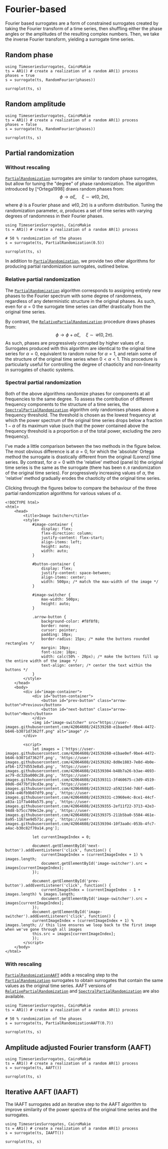 # Fourier-based

Fourier based surrogates are a form of constrained surrogates created by taking the Fourier
transform of a time series, then shuffling either the phase angles or the amplitudes of the resulting complex numbers. Then, we take the inverse Fourier transform, yielding a surrogate time series.

## Random phase

```@example MAIN
using TimeseriesSurrogates, CairoMakie
ts = AR1() # create a realization of a random AR(1) process
phases = true
s = surrogate(ts, RandomFourier(phases))

surroplot(ts, s)
```

## Random amplitude

```@example MAIN
using TimeseriesSurrogates, CairoMakie
ts = AR1() # create a realization of a random AR(1) process
phases = false
s = surrogate(ts, RandomFourier(phases))

surroplot(ts, s)
```


 ## Partial randomization

 ### Without rescaling

 [`PartialRandomization`](@ref) surrogates are similar to random phase surrogates,
 but allow for tuning the "degree" of phase randomization. The algorithm introduced by [^Ortega1998] draws random phases from:
 $$ \phi \to \alpha \xi , \quad \xi \sim \mathcal{U}(0, 2\pi),$$
 where $\phi$ is a Fourier phase and $\mathcal{U}(0, 2\pi)$ is a uniform distribution.
Tuning the randomization parameter, $\alpha$, produces a set of time series with varying degrees of randomness in their Fourier phases. 

```@example MAIN
using TimeseriesSurrogates, CairoMakie
ts = AR1() # create a realization of a random AR(1) process

# 50 % randomization of the phases
s = surrogate(ts, PartialRandomization(0.5))

surroplot(ts, s)
```

In addition to [`PartialRandomization`](@ref), we provide two other algorithms for producing partial randomization surrogates, outlined below.

### Relative partial randomization

The [`PartialRandomization`](@ref) algorithm corresponds to assigning entirely new phases to the Fourier spectrum with some degree of randomness, regardless of any deterministic structure in the original phases. As such, even for $\alpha = 0$ the surrogate time series can differ drastically from the original time series.

By contrast, the [`RelativePartialRandomization`](@ref) procedure draws phases from:
$$ \phi \to \phi + \alpha \xi , \quad \xi \sim \mathcal{U}(0, 2\pi).$$
As such, phases are progressively corrupted by higher values of $\alpha$.
Surrogates produced with this algorithm are identical to the original time series for $\alpha = 0$, equivalent to random noise for $\alpha = 1$, and retain some of the structure of the original time series when $0 < \alpha < 1$. This procedure is particularly useful for controlling the degree of chaoticity and non-linearity in surrogates of chaotic systems.

### Spectral partial randomization

Both of the above algorithms randomize phases for components at all frequencies to the same degree.
To assess the contribution of different frequency components to the structure of a time series, the [`SpectralPartialRandomization`](@ref) algorithm only randomises phases above a frequency threshold.
The threshold is chosen as the lowest frequency at which the power spectrum of the original time series drops below a fraction $1-\alpha$ of its maximum value (such that the power contained above the frequency threshold is a proportion $\alpha$ of the total power, excluding the zero frequency).

I've made a little comparison between the two methods in the figure below. The most obvious difference is at $\alpha = 0$, for which the 'absolute' Ortega method the surrogate is drastically different from the original (Lorenz) time series. By contrast, for $\alpha = 0$ with the 'relative' method (panel b) the original time series is the same as the surrogate (there has been `0.0` randomization of the original time series). For progressively increasing values of $\alpha$, the 'relative' method gradually erodes the chaoticity of the original time series.

Clicking through the figures below to compare the behaviour of the three partial randomization algorithms for various values of $\alpha$.

```@raw html
<!DOCTYPE html>
<html>
    <head>
        <title>Image Switcher</title>
        <style>
            #image-container {
                display: flex;
                flex-direction: column;
                justify-content: flex-start;
                align-items: left;
                height: auto;
                width: auto;
            }

            #button-container {
                display: flex;
                justify-content: space-between;
                align-items: center;
                width: 500px; /* match the max-width of the image */
            }

            #image-switcher {
                max-width: 500px;
                height: auto;
            }

            .arrow-button {
                background-color: #f8f8f8;
                border: none;
                cursor: pointer;
                padding: 10px;
                border-radius: 15px; /* make the buttons rounded rectangles */
                margin: 10px;
                font-size: 18px;
                width: calc(50% - 20px); /* make the buttons fill up the entire width of the image */
                text-align: center; /* center the text within the buttons */
            }
        </style>
    </head>
    <body>
        <div id="image-container">
            <div id="button-container">
                <button id="prev-button" class="arrow-button">Previous</button>
                <button id="next-button" class="arrow-button">Next</button>
            </div>
            <img id="image-switcher" src="https://user-images.githubusercontent.com/42064608/241539260-e1bae0ef-9be4-4472-b646-b3071d7362ff.png" alt="image" />
        </div>

        <script>
            let images = ['https://user-images.githubusercontent.com/42064608/241539260-e1bae0ef-9be4-4472-b646-b3071d7362ff.png', 'https://user-images.githubusercontent.com/42064608/241539282-8d0e1883-7e8d-4b0e-afb6-1727d553e8a5.png', 'https://user-images.githubusercontent.com/42064608/241539304-b48b7a26-b3ae-4693-ac79-dc32ba000c28.png', 'https://user-images.githubusercontent.com/42064608/241539311-3f460675-c3d9-4519-80d6-d477bf19cd3e.png', 'https://user-images.githubusercontent.com/42064608/241539322-a592154d-7d6f-4a05-83d4-e46fb9b07df9.png', 'https://user-images.githubusercontent.com/42064608/241539331-c3960e4c-8ce1-44cf-a83a-11f7a440a575.png', 'https://user-images.githubusercontent.com/42064608/241539355-2ef11f22-3713-42e3-94d8-b75cc709e12e.png', 'https://user-images.githubusercontent.com/42064608/241539375-211b5ba0-5584-461e-8a95-1167ae9d571c.png', 'https://user-images.githubusercontent.com/42064608/241539394-10f3aa0c-053b-4fc7-a4ac-b30c82f70a14.png'];

            let currentImageIndex = 0;

            document.getElementById('next-button').addEventListener('click', function() {
                currentImageIndex = (currentImageIndex + 1) % images.length;
                document.getElementById('image-switcher').src = images[currentImageIndex];
            });

            document.getElementById('prev-button').addEventListener('click', function() {
                currentImageIndex = (currentImageIndex - 1 + images.length) % images.length;
                document.getElementById('image-switcher').src = images[currentImageIndex];
            });
            document.getElementById('image-switcher').addEventListener('click', function() {
            currentImageIndex = (currentImageIndex + 1) % images.length; // this line ensures we loop back to the first image when we've gone through all images
            this.src = images[currentImageIndex];
            });
        </script>
    </body>
</html>
```

### With rescaling

[`PartialRandomizationAAFT`](@ref) adds a rescaling step to the [`PartialRandomization`](@ref) surrogates to obtain surrogates that contain the same values as the original time series. AAFT versions of [`RelativePartialRandomization`](@ref) and [`SpectralPartialRandomization`](@ref) are also available.

```@example MAIN
using TimeseriesSurrogates, CairoMakie
ts = AR1() # create a realization of a random AR(1) process

# 50 % randomization of the phases
s = surrogate(ts, PartialRandomizationAAFT(0.7))

surroplot(ts, s)
```

<!-- The figure below shows how each partial-randomization algorithm behaves with an added AAFT rescaling step:
```@raw html
<!DOCTYPE html>
<html>
    <head>
        <title>Image Switcher</title>
        <style>
            #image-container {
                display: flex;
                flex-direction: column;
                justify-content: flex-start;
                align-items: left;
                height: auto;
                width: auto;
            }

            #button-container {
                display: flex;
                justify-content: space-between;
                align-items: center;
                width: 500px; /* match the max-width of the image */
            }

            #image-switcher {
                max-width: 500px;
                height: auto;
            }

            .arrow-button {
                background-color: #f8f8f8;
                border: none;
                cursor: pointer;
                padding: 10px;
                border-radius: 15px; /* make the buttons rounded rectangles */
                margin: 10px;
                font-size: 18px;
                width: calc(50% - 20px); /* make the buttons fill up the entire width of the image */
                text-align: center; /* center the text within the buttons */
            }
        </style>
    </head>
    <body>
        <div id="image-container">
            <div id="button-container">
                <button id="prev-button" class="arrow-button">Previous</button>
                <button id="next-button" class="arrow-button">Next</button>
            </div>
            <img id="image-switcher" src="https://user-images.githubusercontent.com/42064608/241563410-970283c7-22ad-421e-b480-5d1b29b0c4a4.png" alt="image" />
        </div>

        <script>
            let images = ['https://user-images.githubusercontent.com/42064608/241563410-970283c7-22ad-421e-b480-5d1b29b0c4a4.png', 'https://user-images.githubusercontent.com/42064608/241563412-37799912-a437-44ce-8474-a6e703c551ad.png', 'https://user-images.githubusercontent.com/42064608/241563416-500c75cb-3cb9-4492-984e-8519c6588ab4.png', 'https://user-images.githubusercontent.com/42064608/241563419-2c143ed9-24e7-4a01-b987-ddad72a4c043.png', 'https://user-images.githubusercontent.com/42064608/241563422-ef8dbfd4-07e9-416a-a52b-00a9be7799d6.png', 'https://user-images.githubusercontent.com/42064608/241563425-17dd864f-6018-4f54-955e-76b684b0ae6b.png', 'https://user-images.githubusercontent.com/42064608/241563431-e87d2b52-21d4-4941-9927-ed5fd15e069e.png', 'https://user-images.githubusercontent.com/42064608/241563435-a9f826b1-54be-407e-a6d0-648d2b2ce08d.png', 'https://user-images.githubusercontent.com/42064608/241563437-6b2d3dec-5d08-482f-b916-38a8d24e8d06.png']

            let currentImageIndex = 0;

            document.getElementById('next-button').addEventListener('click', function() {
                currentImageIndex = (currentImageIndex + 1) % images.length;
                document.getElementById('image-switcher').src = images[currentImageIndex];
            });

            document.getElementById('prev-button').addEventListener('click', function() {
                currentImageIndex = (currentImageIndex - 1 + images.length) % images.length;
                document.getElementById('image-switcher').src = images[currentImageIndex];
            });
            document.getElementById('image-switcher').addEventListener('click', function() {
            currentImageIndex = (currentImageIndex + 1) % images.length; // this line ensures we loop back to the first image when we've gone through all images
            this.src = images[currentImageIndex];
            });
        </script>
    </body>
</html>
``` -->

## Amplitude adjusted Fourier transform (AAFT)


```@example MAIN
using TimeseriesSurrogates, CairoMakie
ts = AR1() # create a realization of a random AR(1) process
s = surrogate(ts, AAFT())

surroplot(ts, s)
```

## Iterative AAFT (IAAFT)

The IAAFT surrogates add an iterative step to the AAFT algorithm to improve similarity
of the power spectra of the original time series and the surrogates.

```@example MAIN
using TimeseriesSurrogates, CairoMakie
ts = AR1() # create a realization of a random AR(1) process
s = surrogate(ts, IAAFT())

surroplot(ts, s)
```

